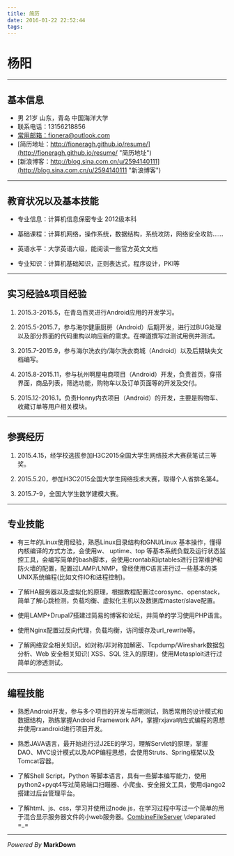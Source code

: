 ```yaml
---
title: 简历
date: 2016-01-22 22:52:44
tags:
---
```


# 杨阳

***

## 基本信息

* 男 21岁 山东，青岛 中国海洋大学
* 联系电话：13156218856
* [常用邮箱：fionera@outlook.com](mailto:fionera@outlook.com "常用邮箱")
* [简历地址：http://fioneragh.github.io/resume/](http://fioneragh.github.io/resume/ "简历地址")
* [新浪博客：http://blog.sina.com.cn/u/2594140111](http://blog.sina.com.cn/u/2594140111 "新浪博客")

***

## 教育状况以及基本技能

* 专业信息：计算机信息保密专业 2012级本科

* 基础课程：计算机网络，操作系统，数据结构，系统攻防，网络安全攻防……

* 英语水平：大学英语六级，能阅读一些官方英文文档

* 专业知识：计算机基础知识，正则表达式，程序设计，PKI等

***

## 实习经验&项目经验
	
1. 2015.3-2015.5，在青岛百灵进行Android应用的开发学习。

2. 2015.5-2015.7，参与海尔健康厨房（Android）后期开发，进行过BUG处理以及部分界面的代码重构以响应新的需求。在禅道撰写过测试用例并测试。

3. 2015.7-2015.9，参与海尔洗衣约/海尔洗衣商城（Android）以及后期缺失文档编写。

4. 2015.8-2015.11，参与杭州啊屋电商项目（Android）开发，负责首页，穿搭界面，商品列表，筛选功能，购物车以及订单页面等的开发及交付。

5. 2015.12-2016.1，负责Honny内衣项目（Android）的开发，主要是购物车、收藏订单等用户相关模块。

***

## 参赛经历

1. 2015.4.15，经学校选拔参加H3C2015全国大学生网络技术大赛获笔试三等奖。
	
2. 2015.5.20，参加H3C2015全国大学生网络技术大赛，取得个人省排名第4。

3. 2015.7-9，全国大学生数学建模大赛。

***

## 专业技能

* 有三年的Linux使用经验，熟悉Linux目录结构和GNU/Linux 基本操作，懂得内核编译的方式方法，会使用w、 uptime、top 等基本系统负载及运行状态监控工具，会编写简单的bash脚本，会使用crontab和iptables进行日常维护和防火墙的配置，配置过LAMP/LNMP，曾经使用C语言进行过一些基本的类UNIX系统编程(比如文件IO和进程控制)。

* 了解HA服务器以及虚拟化的原理，根据教程配置过corosync、openstack，简单了解心跳检测，负载均衡、虚拟化主机以及数据库master/slave配置。

* 使用LAMP+Drupal7搭建过简易的博客和论坛，并简单的学习使用PHP语言。

* 使用Nginx配置过反向代理，负载均衡，访问缓存及url_rewrite等。

* 了解网络安全相关知识。如对称/非对称加解密、Tcpdump/Wireshark数据包分析、Web 安全相关知识( XSS、SQL 注入的原理)，使用Metasploit进行过简单的渗透测试。

***

## 编程技能

* 熟悉Android开发，参与多个项目的开发与后期测试，熟悉常用的设计模式和数据结构，熟练掌握Android Framework API，掌握rxjava响应式编程的思想并使用rxandroid进行项目开发。

* 熟悉JAVA语言，最开始进行过J2EE的学习，理解Servlet的原理，掌握DAO、MVC设计模式以及AOP编程思想，会使用Struts、Spring框架以及 Tomcat容器。

* 了解Shell Script，Python 等脚本语言，具有一些脚本编写能力，使用python2+pyqt4写过简易端口扫瞄器、小爬虫、安全报文工具，使用django2搭建过后台管理平台。

* 了解html、js、css，学习并使用过node.js，在学习过程中写过一个简单的用于混合显示服务器文件的小web服务器。[CombineFileServer](https://github.com/FioneraGH/CombineFileServer) \deparated =_=

***

*Powered By* **MarkDown**
